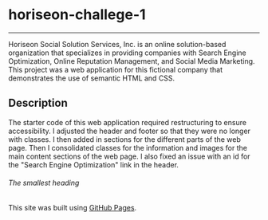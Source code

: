 # horiseon-challege-1

---

Horiseon Social Solution Services, Inc. is an online solution-based organization that specializes in providing companies with Search Engine Optimization, Online Reputation Management, and Social Media Marketing. This project was a web application for this fictional company that demonstrates the use of semantic HTML and CSS.

## Description

The starter code of this web application required restructuring to ensure accessibility. I adjusted the header and footer so that they were no longer <divs> with classes. I then added in sections for the different parts of the web page. Then I consolidated classes for the information and images for the main content sections of the web page. I also fixed an issue with an id for the "Search Engine Optimization" link in the header.

###### The smallest heading

This site was built using [GitHub Pages](https://pages.github.com/).
